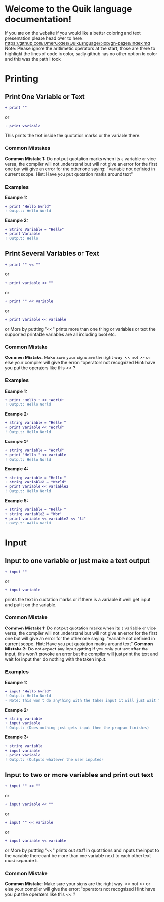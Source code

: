 # Welcome to the Quik language documentation!
If you are on the website if you would like a better coloring and text presentation please head over to here: https://github.com/OmerCodes/QuikLanguage/blob/gh-pages/index.md
Note: Please ignore the arithmetic operators at the start, those are there to highlight the lines of code in color, sadly github has no other option to color and this was the path I took.
# Printing
## Print One Variable or Text
```diff
+ print "" 
```
or
```diff
+ print variable
```
This prints the text inside the quotation marks or the variable there.
### Common Mistakes
**Common Mistake 1:** 
Do not put quotation marks when its a variable  or vice versa, the compiler will not understand but will not give an error for the first one but will give an 
error for the other one saying: "variable not definied in current scope. Hint: Have you put quotation marks around text"


### Examples
**Example 1:**
```diff
+ print "Hello World" 
! Output: Hello World
```
**Example 2:**
```diff
+ String Variable = "Hello"
+ print Variable 
! Output: Hello
```


## Print Several Variables or Text

```diff
+ print "" << ""
```
or
```diff
+ print variable << ""
```
or
```diff
+ print "" << variable
```
or
```diff
+ print variable << variable
```
or More by puttting "<<"
prints more than one thing or variables or text the supported printable variables are all including bool etc.
### Common Mistake
**Common Mistake:** Make sure your signs are the right way: << not >> or else your compiler will give the error: "operators not recognized Hint: have you put the 
operaters like this << ?

### Examples
**Example 1:**
```diff
+ print "Hello " << "World"
! Output: Hello World
```
**Example 2:**
```diff
+ string variable = "Hello "
+ print variable << "World"
! Output: Hello World
```

**Example 3:**
```diff
+ string variable = "World"
+ print "Hello " << variable
! Output: Hello World
```
**Example 4:**
```diff
+ string variable = "Hello "
+ string variable2 = "World"
+ print variable << variable2
! Output: Hello World
```
**Example 5:**
```diff
+ string variable = "Hello "
+ string variable2 = "Wor"
+ print variable << variable2 << "ld"
! Output: Hello World
```

# Input
## Input to one variable or just make a text output
```diff
+ input "" 
```
or
```diff
+ input variable
```
prints the text in quotation marks or if there is a variable it weill get input and put it on the variable.
### Common Mistake
**Common Mistake 1:**  Do not put quotation marks when its a variable or vice versa, the compiler will not understand but will not give an error for the first 
one 
but will give an error for the other one saying: "variable not definied in current scope. Hint: Have you put quotation marks around text"
**Common Mistake 2:** Do not expect any input getting if you only put text after the input, this won't provoke an error but the compiler will just print the text 
and wait for input then do nothing with the taken input.
### Examples
**Example 1:**
```diff
+ input "Hello World" 
! Output: Hello World 
- Note: This won't do anything with the taken input it will just wait for a responce and then continue running the code after it.
```
**Example 2:**
```diff
+ string variable
+ input variable 
! Output: (Does nothing just gets input then the program finishes)
```
**Example 3:**
```diff
+ string variable
+ input variable
+ print variable
! Output: (Outputs whatever the user inputed)
```
## Input to two or more variables and print out text
```diff
+ input "" << ""
```
or
```diff
+ input variable << ""
```
or
```diff
+ input "" << variable
```
or
```diff
+ input variable << variable
```
or More by puttting "<<"
prints out stuff in quotations and inputs the input to the variable there cant be more than one variable next to each other text must separate it
### Common Mistake
**Common Mistake:** Make sure your signs are the right way: << not >> or else your compiler will give the error: "operators not recognized Hint: have you put the 
operaters like this << ?

